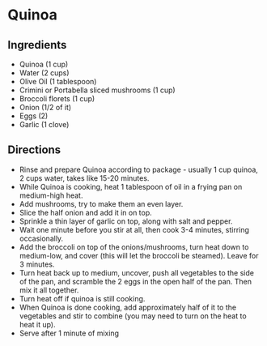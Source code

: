 # Quinoa

## Ingredients
* Quinoa (1 cup)
* Water  (2 cups)
* Olive Oil (1 tablespoon)
* Crimini or Portabella sliced mushrooms (1 cup)
* Broccoli florets (1 cup)
* Onion (1/2 of it)
* Eggs (2)
* Garlic (1 clove)

## Directions
* Rinse and prepare Quinoa according to package - usually 1 cup quinoa, 2 cups water, takes like 15-20 minutes.
* While Quinoa is cooking, heat 1 tablespoon of oil in a frying pan on medium-high heat.
* Add mushrooms, try to make them an even layer.
* Slice the half onion and add it in on top.
* Sprinkle a thin layer of garlic on top, along with salt and pepper. 
* Wait one minute before you stir at all, then cook 3-4 minutes, stirring occasionally.
* Add the broccoli on top of the onions/mushrooms, turn heat down to medium-low, and cover (this will let the broccoli be steamed). Leave for 3 minutes.
* Turn heat back up to medium, uncover, push all vegetables to the side of the pan, and scramble the 2 eggs in the open half of the pan. Then mix it all together.
* Turn heat off if quinoa is still cooking.
* When Quinoa is done cooking, add approximately half of it to the vegetables and stir to combine (you may need to turn on the heat to heat it up).
* Serve after 1 minute of mixing
